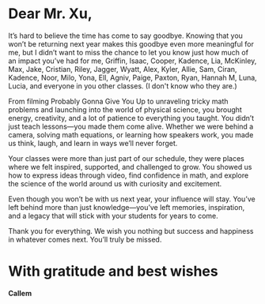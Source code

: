 # Dear Mr. Xu,

It’s hard to believe the time has come to say goodbye. Knowing that you won’t be returning next year makes this goodbye even more meaningful for me, but I didn’t want to miss the chance to let you know just how much of an impact you’ve had for me, Griffin, Isaac, Cooper, Kadence, Lia, McKinley, Max, Jake, Cristian, Riley, Jagger, Wyatt, Alex, Kyler, Allie, Sam, Ciran, Kadence, Noor, Milo, Yona, Ell, Agniv, Paige, Paxton, Ryan, Hannah M, Luna, Lucia, and everyone in you other classes. (I don't know who they are.)

From filming Probably Gonna Give You Up to unraveling tricky math problems and launching into the world of physical science, you brought energy, creativity, and a lot of patience to everything you taught. You didn’t just teach lessons—you made them come alive. Whether we were behind a camera, solving math equations, or learning how speakers work, you made us think, laugh, and learn in ways we’ll never forget.

Your classes were more than just part of our schedule, they were places where we felt inspired, supported, and challenged to grow. You showed us how to express ideas through video, find confidence in math, and explore the science of the world around us with curiosity and excitement.

Even though you won’t be with us next year, your influence will stay. You’ve left behind more than just knowledge—you’ve left memories, inspiration, and a legacy that will stick with your students for years to come.

Thank you for everything. We wish you nothing but success and happiness in whatever comes next. You’ll truly be missed.

# With gratitude and best wishes
**Callem**
